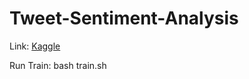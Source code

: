 # Tweet-Sentiment-Analysis
Link: [Kaggle](<https://www.kaggle.com/competitions/tweet-sentiment-extraction/overview/>)

Run Train: bash train.sh
